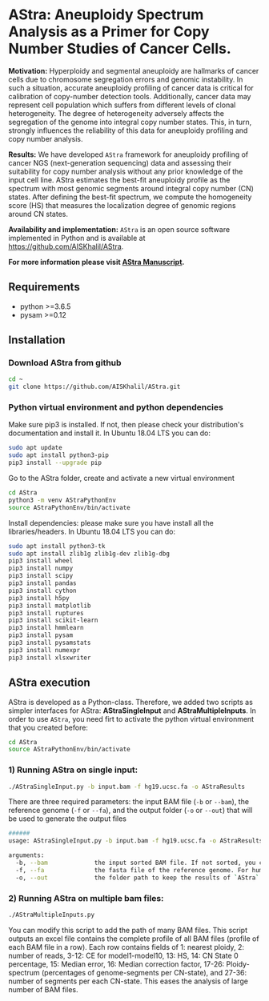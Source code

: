 # AStra: Aneuploidy Spectrum Analysis as a Primer for Copy Number Studies of Cancer Cells. 

**Motivation:** Hyperploidy and segmental aneuploidy are hallmarks of cancer cells due to chromosome segregation errors and genomic instability. In such a situation, accurate aneuploidy profiling of cancer data is critical for calibration of copy-number detection tools. Additionally, cancer data may represent cell population which suffers from different levels of clonal heterogeneity. The degree of heterogeneity adversely affects the segregation of the genome into integral copy number states. This, in turn, strongly influences the reliability of this data for aneuploidy profiling and copy number analysis.

**Results:** We have developed `AStra` framework for aneuploidy profiling of cancer NGS (next-generation sequencing) data and assessing their suitability for copy number analysis without any prior knowledge of the input cell line. AStra estimates the best-fit aneuploidy profile as the spectrum with most genomic segments around integral copy number (CN) states. After defining the best-fit spectrum, we compute the homogeneity score (HS) that measures the localization degree of genomic regions around CN states.

**Availability and implementation:** `AStra` is an open source software implemented in Python and is available at https://github.com/AISKhalil/AStra.

**For more information please visit [AStra Manuscript](https://www.biorxiv.org/content/10.1101/639294v1?rss=1).**


## Requirements

- python >=3.6.5
- pysam  >=0.12

## Installation

### Download AStra from github

```bash
cd ~
git clone https://github.com/AISKhalil/AStra.git
```

### Python virtual environment and python dependencies

Make sure pip3 is installed. If not, then please check your distribution's documentation and install it. In Ubuntu 18.04 LTS you can do:

```bash
sudo apt update
sudo apt install python3-pip
pip3 install --upgrade pip
```

Go to the AStra folder, create and activate a new virtual environment

```bash
cd AStra
python3 -m venv AStraPythonEnv
source AStraPythonEnv/bin/activate
```

Install dependencies: please make sure you have install all the libraries/headers. In Ubuntu 18.04 LTS you can do:

```bash
sudo apt install python3-tk
sudo apt install zlib1g zlib1g-dev zlib1g-dbg
pip3 install wheel
pip3 install numpy
pip3 install scipy
pip3 install pandas
pip3 install cython
pip3 install h5py
pip3 install matplotlib
pip3 install ruptures
pip3 install scikit-learn
pip3 install hmmlearn
pip3 install pysam
pip3 install pysamstats
pip3 install numexpr
pip3 install xlsxwriter
```

## AStra execution 

AStra is developed as a Python-class. Therefore, we added two scripts as simpler interfaces for AStra: **AStraSingleInput** and **AStraMultipleInputs**. In order to use `AStra`, you need firt to activate the python virtual environment that you created before:

```bash
cd AStra
source AStraPythonEnv/bin/activate
```

### 1) Running AStra on single input:

```bash
./AStraSingleInput.py -b input.bam -f hg19.ucsc.fa -o AStraResults
```

There are three required parameters: the input BAM file (`-b` or `--bam`), the reference genome (`-f` or `--fa`), and the output folder (`-o` or `--out`) that will be used to generate the output files

```bash
######
usage: AStraSingleInput.py -b input.bam -f hg19.ucsc.fa -o AStraResults

arguments:
  -b, --bam             the input sorted BAM file. If not sorted, you can use samtools to sort it ("samtools sort input.bam > input.sorted.bam").
  -f, --fa              the fasta file of the reference genome. For human hg19, you can download from http://hgdownload.cse.ucsc.edu/goldenPath/hg19/bigZips/hg19.fa.gz.
  -o, --out             the folder path to keep the results of `AStra`.
```

### 2) Running AStra on multiple bam files:

```bash
./AStraMultipleInputs.py
```

You can modify this script to add the path of many BAM files. This script outputs an excel file contains the complete profile of all BAM files (profile of each BAM file in a row). Each row contains fields of 1: nearest ploidy, 2: number of reads, 3-12: CE for model1-model10, 13: HS, 14: CN State 0 percentage, 15: Median error, 16: Median correction factor, 17-26: Ploidy-spectrum (percentages of genome-segments per CN-state), and 27-36: number of segments per each CN-state. This eases the analysis of large number of BAM files.

